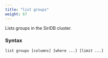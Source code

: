 ```yaml
---
title: "list groups"
weight: 67
---
```


Lists groups in the SiriDB cluster.

### Syntax

	list groups [columns] [where ...] [limit ...]
